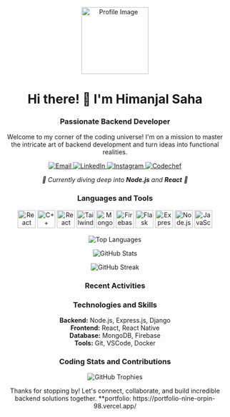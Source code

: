 <!-- Introduction -->
<p align="center">
 <img src="https://media.licdn.com/dms/image/D4E03AQHVt6gp1S2TnQ/profile-displayphoto-shrink_400_400/0/1689089389735?e=1724284800&v=beta&t=TCIvLW5Ho7jgZQgrfIT-mu74gO2tTgaOnTLeLcjzlCM" alt="Profile Image" width="150" height="150" style="border-radius: "50%";">
</p>

<h1 align="center">Hi there! 👋 I'm Himanjal Saha</h1>
<h3 align="center">Passionate Backend Developer</h3>

<!-- Bio -->
<p align="center">
  Welcome to my corner of the coding universe! I'm on a mission to master the intricate art of backend development and turn ideas into functional realities.
</p>

<!-- Contact and Social Links -->
<p align="center">
  <a href="mailto:himanjalsaha97@gmail.com">
    <img src="https://img.shields.io/badge/Email-himanjalsaha97%40gmail.com-red" alt="Email">
  </a>
  <a href="https://www.linkedin.com/in/himanjal-saha-263143247/">
    <img src="https://img.shields.io/badge/LinkedIn-Connect-blue" alt="LinkedIn">
  </a>
  <a href="https://instagram.com/himanjal.isnt_it">
    <img src="https://img.shields.io/badge/Instagram-Follow-ff69b4" alt="Instagram">
  </a>
  <a href="https://www.codechef.com/users/himanjal_s">
    <img src="https://img.shields.io/badge/Codechef-Profile-brightgreen" alt="Codechef">
  </a>
</p>

<!-- Learning and Interests -->
<p align="center">
  <em>🌱 Currently diving deep into <strong>Node.js</strong> and <strong>React</strong> 🌱</em>
</p>

<!-- Languages and Tools -->
<h3 align="center">Languages and Tools</h3>
<p align="center">
  <img src="https://cdn.worldvectorlogo.com/logos/react-native-1.svg" alt="React Native" title="React Native" width="40" height="40"/>
  <img src="https://cdn.worldvectorlogo.com/logos/c++.svg" alt="C++" title="C++" width="40" height="40"/>
  <img src="https://cdn.worldvectorlogo.com/logos/react-2.svg" alt="React" title="React" width="40" height="40"/>
  <img src="https://cdn.worldvectorlogo.com/logos/tailwind-css-2.svg" alt="Tailwind CSS" title="Tailwind CSS" width="40" height="40"/>
  <img src="https://cdn.worldvectorlogo.com/logos/mongodb-icon-1-1.svg" alt="MongoDB" title="MongoDB" width="40" height="40"/>
  <img src="https://www.vectorlogo.zone/logos/firebase/firebase-icon.svg" alt="Firebase" title="Firebase" width="40" height="40"/>
  <img src="https://www.vectorlogo.zone/logos/pocoo_flask/pocoo_flask-icon.svg" alt="Flask" title="Flask" width="40" height="40"/>
  <img src="https://cdn.worldvectorlogo.com/logos/express-109.svg" alt="Express.js" title="Express.js" width="40" height="40"/>
  <img src="https://cdn.worldvectorlogo.com/logos/nodejs.svg" alt="Node.js" title="Node.js" width="40" height="40"/>
  <img src="https://cdn.worldvectorlogo.com/logos/logo-javascript.svg" alt="JavaScript" title="JavaScript" width="40" height="40"/>
  <!-- Add more icons here -->
</p>

<!-- GitHub Stats -->
<p align="center">
  <img src="https://github-readme-stats.vercel.app/api/top-langs?username=himanjalsaha&show_icons=true&locale=en&layout=compact" alt="Top Languages">
</p>

<p align="center">
  <img src="https://github-readme-stats.vercel.app/api?username=himanjalsaha&show_icons=true&locale=en" alt="GitHub Stats">
</p>

<p align="center">
  <img src="https://github-readme-streak-stats.herokuapp.com/?user=himanjalsaha" alt="GitHub Streak">
</p>

<!-- Recent Activities -->
<h3 align="center">Recent Activities</h3>
<ul align="center">
 
  <!-- Add more recent activities as needed -->
</ul>

<!-- Technologies and Skills -->
<h3 align="center">Technologies and Skills</h3>
<p align="center">
  <strong>Backend:</strong> Node.js, Express.js, Django<br>
  <strong>Frontend:</strong> React, React Native<br>
  <strong>Database:</strong> MongoDB, Firebase<br>
  <strong>Tools:</strong> Git, VSCode, Docker<br>
  <!-- Add more technologies and skills as needed -->
</p>

<!-- Coding Stats and Contributions -->
<h3 align="center">Coding Stats and Contributions</h3>
<p align="center">
  <img src="https://github-profile-trophy.vercel.app/?username=himanjalsaha&theme=nord" alt="GitHub Trophies">
</p>

<!-- Conclusion -->
<p align="center">
  Thanks for stopping by! Let's connect, collaborate, and build incredible backend solutions together.
  **portfolio: https://portfolio-nine-orpin-98.vercel.app/
</p>
